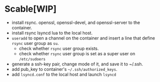 Scable[WIP]
====

- install rsync. openssl, openssl-devel, and openssl-server to the container.
- install rsync lsyncd lua to the local host.
- `useradd` to open a channel on the container and insert a line that define `rsync` user group as `su`.
    - check whether `rsync` user group exists.
    - check whether `rsync` user group is set as a super user on `/etc/sudoers`
- generate a ssh-key pair, change mode of it, and save it to ~/.ssh.
- add pub_key to container's `~/.ssh/authorized_keys`.
- add `lsyncd.conf` to the local host and launch `lsyncd`